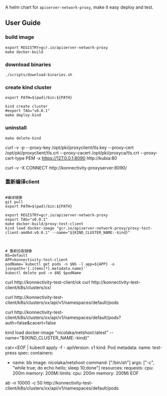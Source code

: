 
A helm chart for `apiserver-network-proxy`, make it easy deploy and test.

## User Guide


### build image

```
export REGISTRY=gcr.io/apiserver-network-proxy
make docker-build
```

### download binaries

```
./scripts/download-binaries.sh
```

### create kind cluster

```shell
export PATH=$(pwd)/bin:${PATH}

kind create cluster
#export TAG="v0.0.1"
make deploy-kind
```

### uninstall

```shell
make delete-kind
```



curl -v -p --proxy-key /opt/pki/proxyclient/tls.key --proxy-cert /opt/pki/proxyclient/tls.crt --proxy-cacert /opt/pki/proxyca/tls.crt --proxy-cert-type PEM -x https://127.0.0.1:8090  http://kubia:80





curl  -v -X CONNECT http://konnectivity-proxyserver:8090/



### 重新编译client

```shell

#编译镜像
git pull
export PATH=$(pwd)/bin:${PATH}

export REGISTRY=gcr.io/apiserver-network-proxy
export TAG="v0.0.1"
make docker-build/proxy-test-client
kind load docker-image "gcr.io/apiserver-network-proxy/proxy-test-client-amd64:v0.0.1" --name="${KIND_CLUSTER_NAME:-kind}"



# 重新拉取镜像
NS=default
APP=konnectivity-test-client
podName=`kubectl get pods -n $NS -l app=${APP} -o jsonpath='{.items[*].metadata.name}'`
kubectl delete pod -n $NS $podName

```



curl http://konnectivity-test-client/ok
curl http://konnectivity-test-client/k8s/clusters/xx/


curl http://konnectivity-test-client/k8s/clusters/xx/api/v1/namespaces/default/pods

curl http://konnectivity-test-client/k8s/clusters/xx/api/v1/namespaces/default/pods?auth=false&cacert=false



kind load docker-image "nicolaka/netshoot:latest" --name="${KIND_CLUSTER_NAME:-kind}"

cat<<EOF | kubectl apply -f -
apiVersion: v1
kind: Pod
metadata:
  name: test-press
spec:
  containers:
  - name: bb
    image: nicolaka/netshoot
    command: ["/bin/sh"]
    args: ["-c", "while true; do echo hello; sleep 10;done"]
    resources:
      requests:
        cpu: 200m
        memory: 200Mi
      limits:
       cpu: 200m
       memory: 200Mi
EOF



ab -n 10000 -c 50 http://konnectivity-test-client/k8s/clusters/xx/api/v1/namespaces/default/pods
